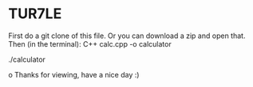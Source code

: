 # TUR7LE
First do a git clone of this file. 
Or you can download a zip and open that.
Then (in the terminal):
C++ calc.cpp -o calculator

./calculator

o
Thanks for viewing, have a nice day :)


